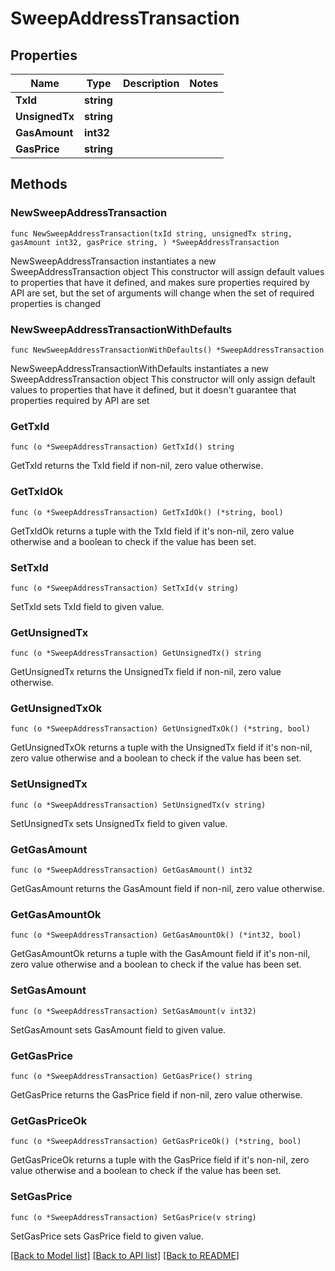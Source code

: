 # SweepAddressTransaction

## Properties

Name | Type | Description | Notes
------------ | ------------- | ------------- | -------------
**TxId** | **string** |  | 
**UnsignedTx** | **string** |  | 
**GasAmount** | **int32** |  | 
**GasPrice** | **string** |  | 

## Methods

### NewSweepAddressTransaction

`func NewSweepAddressTransaction(txId string, unsignedTx string, gasAmount int32, gasPrice string, ) *SweepAddressTransaction`

NewSweepAddressTransaction instantiates a new SweepAddressTransaction object
This constructor will assign default values to properties that have it defined,
and makes sure properties required by API are set, but the set of arguments
will change when the set of required properties is changed

### NewSweepAddressTransactionWithDefaults

`func NewSweepAddressTransactionWithDefaults() *SweepAddressTransaction`

NewSweepAddressTransactionWithDefaults instantiates a new SweepAddressTransaction object
This constructor will only assign default values to properties that have it defined,
but it doesn't guarantee that properties required by API are set

### GetTxId

`func (o *SweepAddressTransaction) GetTxId() string`

GetTxId returns the TxId field if non-nil, zero value otherwise.

### GetTxIdOk

`func (o *SweepAddressTransaction) GetTxIdOk() (*string, bool)`

GetTxIdOk returns a tuple with the TxId field if it's non-nil, zero value otherwise
and a boolean to check if the value has been set.

### SetTxId

`func (o *SweepAddressTransaction) SetTxId(v string)`

SetTxId sets TxId field to given value.


### GetUnsignedTx

`func (o *SweepAddressTransaction) GetUnsignedTx() string`

GetUnsignedTx returns the UnsignedTx field if non-nil, zero value otherwise.

### GetUnsignedTxOk

`func (o *SweepAddressTransaction) GetUnsignedTxOk() (*string, bool)`

GetUnsignedTxOk returns a tuple with the UnsignedTx field if it's non-nil, zero value otherwise
and a boolean to check if the value has been set.

### SetUnsignedTx

`func (o *SweepAddressTransaction) SetUnsignedTx(v string)`

SetUnsignedTx sets UnsignedTx field to given value.


### GetGasAmount

`func (o *SweepAddressTransaction) GetGasAmount() int32`

GetGasAmount returns the GasAmount field if non-nil, zero value otherwise.

### GetGasAmountOk

`func (o *SweepAddressTransaction) GetGasAmountOk() (*int32, bool)`

GetGasAmountOk returns a tuple with the GasAmount field if it's non-nil, zero value otherwise
and a boolean to check if the value has been set.

### SetGasAmount

`func (o *SweepAddressTransaction) SetGasAmount(v int32)`

SetGasAmount sets GasAmount field to given value.


### GetGasPrice

`func (o *SweepAddressTransaction) GetGasPrice() string`

GetGasPrice returns the GasPrice field if non-nil, zero value otherwise.

### GetGasPriceOk

`func (o *SweepAddressTransaction) GetGasPriceOk() (*string, bool)`

GetGasPriceOk returns a tuple with the GasPrice field if it's non-nil, zero value otherwise
and a boolean to check if the value has been set.

### SetGasPrice

`func (o *SweepAddressTransaction) SetGasPrice(v string)`

SetGasPrice sets GasPrice field to given value.



[[Back to Model list]](../README.md#documentation-for-models) [[Back to API list]](../README.md#documentation-for-api-endpoints) [[Back to README]](../README.md)


